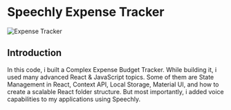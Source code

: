 # Speechly Expense Tracker

![Expense Tracker](https://i.ibb.co/VJjj3Kp/Screenshot-2020-12-18-205600.png)

## Introduction


In this code, i built a Complex Expense Budget Tracker. While building it, i used many advanced React & JavaScript topics. Some of them are State Management in React, Context API, Local Storage, Material UI, and how to create a scalable React folder structure. But most importantly, i added voice capabilities to my applications using Speechly. 

